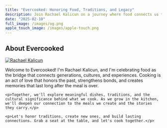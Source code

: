 ```yaml
---
title: "Evercooked: Honoring Food, Traditions, and Legacy"
description: Join Rachael Kalicun on a journey where food connects us to our past, celebrates our heritage, and creates new traditions. Every dish tells a story. Let’s cook with heart, share memories, and honor the legacies that shape us.
date: "2025-02-10"
full_image: /images/og.png
apple_touch_image: /images/apple-touch.png
---
```

<div class="max-w-4xl mx-auto text-center mt-10">
	<h2 class="text-2xl md:text-4xl font-normal my-0 alt_font tracking-wide mb-4">About Evercooked</h2>
</div>

<div class="max-w-3xl my-0 mx-auto mb-10 px-3">
	<div class="text-center">
		<a href="https://www.rachaelkalicun.com" target="_blank">
			<img class="w-[60px] mx-auto my-0 rounded-full border-2 border-white inline-block" src="/images/rachael.jpg" alt="Rachael Kalicun" />
		</a>
	</div>
	<p>Welcome to Evercooked! I'm Rachael Kalicun, and I'm celebrating food as the bridge that connects generations, cultures, and experiences. Cooking is an act of love that honors the past, strengthens bonds, and creates memories that last long after the meal is over.</p>

	<p>Together, we'll explore meaningful dishes, traditions, and the cultural significance behind what we cook. As we grow in the kitchen, we'll deepen our connection to the meals we create and the stories they carry.</p>

	<p>Let's honor traditions, create new ones, and build lasting connections. Grab a seat at the table, and let's cook together.</p>
</div>
